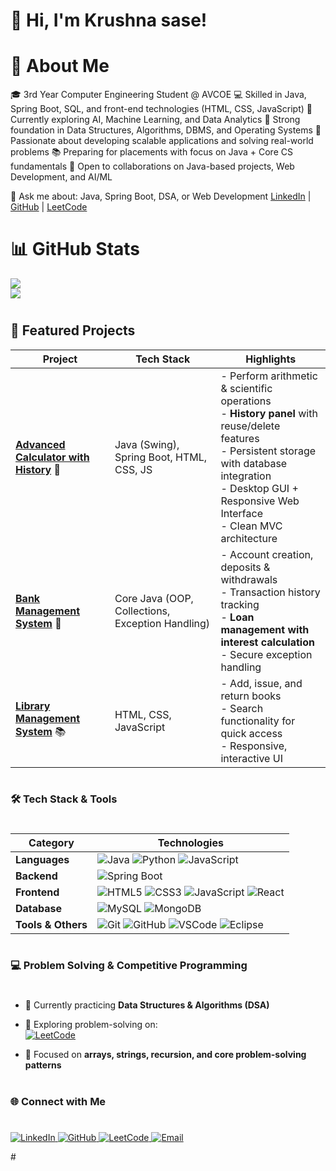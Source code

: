 # 🌟 Hi, I'm Krushna sase!

# 🚀 About Me

🎓 3rd Year Computer Engineering Student @ AVCOE
💻 Skilled in Java, Spring Boot, SQL, and front-end technologies (HTML, CSS, JavaScript)
🌱 Currently exploring AI, Machine Learning, and Data Analytics
🧩 Strong foundation in Data Structures, Algorithms, DBMS, and Operating Systems
🚀 Passionate about developing scalable applications and solving real-world problems
📚 Preparing for placements with focus on Java + Core CS fundamentals
🤝 Open to collaborations on Java-based projects, Web Development, and AI/ML

💬 Ask me about: Java, Spring Boot, DSA, or Web Development 
 [LinkedIn](https://www.linkedin.com/in/krushnasase28/) | 
 [GitHub](https://github.com/Sase-krushna) | 
 [LeetCode](https://leetcode.com/u/krushna-/)
#     

# 📊 GitHub Stats
![](https://github-readme-stats.vercel.app/api?username=Sase-krushna&show_icons=true&theme=radical)  
![](https://github-readme-streak-stats.herokuapp.com/?user=Sase-krushna&theme=radical)  

#

## 🚀 Featured Projects  

| Project | Tech Stack | Highlights |
|---------|------------|------------|
| [**Advanced Calculator with History**](https://github.com/Sase-krushna/Advance_calculator) 🧮 | Java (Swing), Spring Boot, HTML, CSS, JS | - Perform arithmetic & scientific operations <br> - **History panel** with reuse/delete features <br> - Persistent storage with database integration <br> - Desktop GUI + Responsive Web Interface <br> - Clean MVC architecture |
| [**Bank Management System**](https://github.com/Sase-krushna/Bank_management_system) 🏦 | Core Java (OOP, Collections, Exception Handling) | - Account creation, deposits & withdrawals <br> - Transaction history tracking <br> - **Loan management with interest calculation** <br> - Secure exception handling |
| [**Library Management System**](https://github.com/Sase-krushna/Library_management_System) 📚 | HTML, CSS, JavaScript | - Add, issue, and return books <br> - Search functionality for quick access <br> - Responsive, interactive UI |


#
### 🛠️ Tech Stack & Tools  
#

| **Category**      | **Technologies** |
|-------------------|------------------|
| **Languages**     | ![Java](https://img.shields.io/badge/-Java-007396?logo=java) ![Python](https://img.shields.io/badge/-Python-3776AB?logo=python) ![JavaScript](https://img.shields.io/badge/-JavaScript-F7DF1E?logo=javascript) |
| **Backend**       | ![Spring Boot](https://img.shields.io/badge/-SpringBoot-6DB33F?logo=springboot) |
| **Frontend**      | ![HTML5](https://img.shields.io/badge/-HTML5-E34F26?logo=html5) ![CSS3](https://img.shields.io/badge/-CSS3-1572B6?logo=css3) ![JavaScript](https://img.shields.io/badge/-JavaScript-F7DF1E?logo=javascript) ![React](https://img.shields.io/badge/-React-61DAFB?logo=react&logoColor=000) |
| **Database**      | ![MySQL](https://img.shields.io/badge/-MySQL-4479A1?logo=mysql) ![MongoDB](https://img.shields.io/badge/-MongoDB-47A248?logo=mongodb) |
| **Tools & Others**| ![Git](https://img.shields.io/badge/-Git-F05032?logo=git) ![GitHub](https://img.shields.io/badge/-GitHub-181717?logo=github) ![VSCode](https://img.shields.io/badge/-VSCode-0078d7?logo=visualstudiocode) ![Eclipse](https://img.shields.io/badge/-Eclipse-2C2255?logo=eclipseide) |

#
### 💻 Problem Solving & Competitive Programming  
#
- 🌱 Currently practicing **Data Structures & Algorithms (DSA)**  
- 🧩 Exploring problem-solving on:  
  [![LeetCode](https://img.shields.io/badge/-LeetCode-FFA116?logo=leetcode)](https://leetcode.com/krushna-)  
 
- 🚀 Focused on **arrays, strings, recursion, and core problem-solving patterns**  

#
### 🌐 Connect with Me  
#
<p align="left">
  <a href="https://linkedin.com/in/krushnasase28" target="_blank">
    <img src="https://img.shields.io/badge/LinkedIn-0A66C2?style=for-the-badge&logo=linkedin&logoColor=white" alt="LinkedIn"/>
  </a>
  <a href="https://github.com/Sase-krushna" target="_blank">
    <img src="https://img.shields.io/badge/GitHub-181717?style=for-the-badge&logo=github&logoColor=white" alt="GitHub"/>
  </a>
  <a href="https://leetcode.com/krushna-" target="_blank">
    <img src="https://img.shields.io/badge/LeetCode-FFA116?style=for-the-badge&logo=leetcode&logoColor=black" alt="LeetCode"/>
  </a>
  <a href="mailto:sasekrushna28L@gmail.com" target="_blank">
    <img src="https://img.shields.io/badge/Email-D14836?style=for-the-badge&logo=gmail&logoColor=white" alt="Email"/>
  </a>
</p>
#
